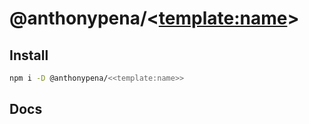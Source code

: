 # @anthonypena/<<template:name>>

## Install

```Bash
npm i -D @anthonypena/<<template:name>>
```

## Docs
